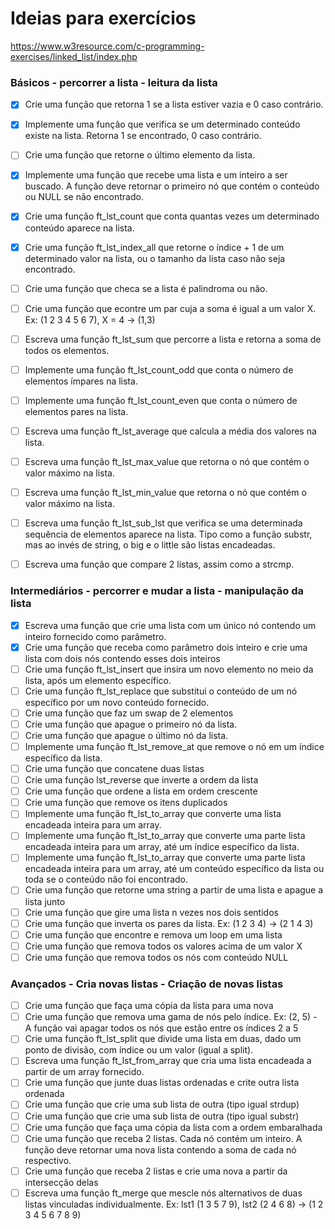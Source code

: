 # Ideias para exercícios

https://www.w3resource.com/c-programming-exercises/linked_list/index.php

### Básicos - percorrer a lista - leitura da lista

- [X] Crie uma função que retorna 1 se a lista estiver vazia e 0 caso contrário.
- [X] Implemente uma função que verifica se um determinado conteúdo existe na lista. Retorna 1 se encontrado, 0 caso contrário.
- [ ] Crie uma função que retorne o último elemento da lista.
- [X] Implemente uma função que recebe uma lista e um inteiro a ser buscado. A função deve retornar o primeiro nó que contém o conteúdo ou NULL se não encontrado.
- [X] Crie uma função ft_lst_count que conta quantas vezes um determinado conteúdo aparece na lista.
- [X] Crie uma função ft_lst_index_all que retorne o índice + 1 de um determinado valor na lista, ou o tamanho da lista caso não seja encontrado.
- [ ] Crie uma função que checa se a lista é palindroma ou não.
- [ ] Crie uma função que econtre um par cuja a soma é igual a um valor X. Ex: (1 2 3 4 5 6 7), X = 4 -> (1,3)
- [ ] Escreva uma função ft_lst_sum que percorre a lista e retorna a soma de todos os elementos.
- [ ] Implemente uma função ft_lst_count_odd que conta o número de elementos ímpares na lista.
- [ ] Implemente uma função ft_lst_count_even que conta o número de elementos pares na lista.
- [ ] Escreva uma função ft_lst_average que calcula a média dos valores na lista.
- [ ] Escreva uma função ft_lst_max_value que retorna o nó que contém o valor máximo na lista.
- [ ] Escreva uma função ft_lst_min_value que retorna o nó que contém o valor máximo na lista.
- [ ] Escreva uma função ft_lst_sub_lst que verifica se uma determinada sequência de elementos aparece na lista. Tipo como a função substr, mas ao invés de string, o big e o little são listas encadeadas.
- [ ] Escreva uma função que compare 2 listas, assim como a strcmp.


### Intermediários - percorrer e mudar a lista - manipulação da lista

- [X] Escreva uma função que crie uma lista com um único nó contendo um inteiro fornecido como parâmetro.
- [X] Crie uma função que receba como parâmetro dois inteiro e crie uma lista com dois nós contendo esses dois inteiros
- [ ] Crie uma função ft_lst_insert que insira um novo elemento no meio da lista, após um elemento específico.
- [ ] Crie uma função ft_lst_replace que substitui o conteúdo de um nó específico por um novo conteúdo fornecido.
- [ ] Crie uma função que faz um swap de 2 elementos
- [ ] Crie uma função que apague o primeiro nó da lista.
- [ ] Crie uma função que apague o último nó da lista.
- [ ] Implemente uma função ft_lst_remove_at que remove o nó em um índice específico da lista.
- [ ] Crie uma função que concatene duas listas
- [ ] Crie uma função lst_reverse que inverte a ordem da lista
- [ ] Crie uma função que ordene a lista em ordem crescente
- [ ] Crie uma função que remove os itens duplicados
- [ ] Implemente uma função ft_lst_to_array que converte uma lista encadeada inteira para um array.
- [ ] Implemente uma função ft_lst_to_array que converte uma parte lista encadeada inteira para um array, até um índice específico da lista.
- [ ] Implemente uma função ft_lst_to_array que converte uma parte lista encadeada inteira para um array, até um conteúdo específico da lista ou toda se o conteúdo não foi encontrado.
- [ ] Crie uma função que retorne uma string a partir de uma lista e apague a lista junto
- [ ] Crie uma função que gire uma lista n vezes nos dois sentidos
- [ ] Crie uma função que inverta os pares da lista. Ex: (1 2 3 4) -> (2 1 4 3)
- [ ] Crie uma função que encontre e remova um loop em uma lista
- [ ] Crie uma função que remova todos os valores acima de um valor X
- [ ] Crie uma função que remova todos os nós com conteúdo NULL

### Avançados - Cria novas listas - Criação de novas listas

- [ ] Crie uma função que faça uma cópia da lista para uma nova
- [ ] Crie uma função que remova uma gama de nós pelo índice. Ex: (2, 5) - A função vai apagar todos os nós que estão entre os índices 2 a 5
- [ ] Crie uma função ft_lst_split que divide uma lista em duas, dado um ponto de divisão, com índice ou um valor (igual a split).
- [ ] Escreva uma função ft_lst_from_array que cria uma lista encadeada a partir de um array fornecido.
- [ ] Crie uma função que junte duas listas ordenadas e crite outra lista ordenada
- [ ] Crie uma função que crie uma sub lista de outra (tipo igual strdup)
- [ ] Crie uma função que crie uma sub lista de outra (tipo igual substr)
- [ ] Crie uma função que faça uma cópia da lista com a ordem embaralhada
- [ ] Crie uma função que receba 2 listas. Cada nó contém um inteiro. A função deve retornar uma nova lista contendo a soma de cada nó respectivo.
- [ ] Crie uma função que receba 2 listas e crie uma nova a partir da intersecção delas
- [ ] Escreva uma função ft_merge que mescle nós alternativos de duas listas vinculadas individualmente. Ex: lst1 (1 3 5 7 9), lst2 (2 4 6 8) -> (1 2 3 4 5 6 7 8 9)
